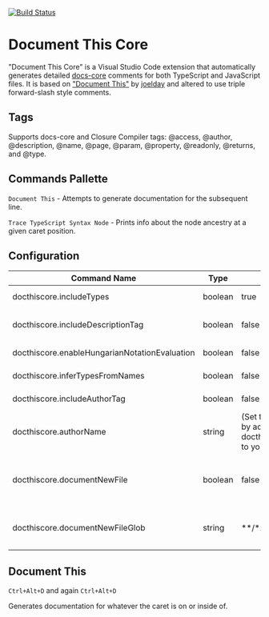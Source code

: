 [![Build Status](https://travis-ci.org/alburdette619/vscode-docthis-core.svg?branch=master)](https://travis-ci.org/alburdette619/vscode-docthis-core)

# Document This Core
"Document This Core" is a Visual Studio Code extension that automatically generates detailed [docs-core](https://github.com/tjbenton/docs) comments for both TypeScript and JavaScript files.  It is based on ["Document This"](https://github.com/joelday/vscode-docthis) by [joelday](https://github.com/joelday) and altered to use triple forward-slash style comments.

## Tags

Supports docs-core and Closure Compiler tags: @access, @author, @description, @name, @page, @param, @property, @readonly, @returns, and @type.

## Commands Pallette

`Document This` - Attempts to generate documentation for the subsequent line.

`Trace TypeScript Syntax Node` - Prints info about the node ancestry at a given caret position.

## Configuration

Command Name | Type | Default | Description
------------ | ---- | ------- | -----------
docthiscore.includeTypes | boolean | true | When enabled, type information is added to comment tags
docthiscore.includeDescriptionTag | boolean | false | When enabled, JSDoc comments for functions and methods will include @description
docthiscore.enableHungarianNotationEvaluation | boolean | false | When enabled, hungarian notation will be used as a type hint
docthiscore.inferTypesFromNames | boolean | false |When enabled, will use names of params & methods as type hints
docthiscore.includeAuthorTag | boolean | false | When enabled, will add the @author tag
docthiscore.authorName | string | (Set the text for this tag by adding docthiscore.authorName to your settings file.) |When docthiscore.includeAuthorTag is enabled, will add @author tag with this value
docthiscore.documentNewFile | boolean | false | When enabled, new files targeted by docthiscore.documentNewFileGlob will be created with a file level comment block
docthiscore.documentNewFileGlob | string | **/*.{ts,js} | A glob that determines which new files are documented. docthiscore.documentNewFile must be enabled

## Document This

`Ctrl+Alt+D` and again `Ctrl+Alt+D`

Generates documentation for whatever the caret is on or inside of.
